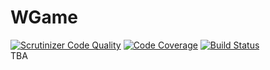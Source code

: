 # WGame
[![Scrutinizer Code Quality](https://scrutinizer-ci.com/g/woodrixel/WGame/badges/quality-score.png?b=master)](https://scrutinizer-ci.com/g/woodrixel/WGame/?branch=master) [![Code Coverage](https://scrutinizer-ci.com/g/woodrixel/WGame/badges/coverage.png?b=master)](https://scrutinizer-ci.com/g/woodrixel/WGame/?branch=master) [![Build Status](https://scrutinizer-ci.com/g/woodrixel/WGame/badges/build.png?b=master)](https://scrutinizer-ci.com/g/woodrixel/WGame/build-status/master)\
TBA
